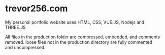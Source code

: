 # trevor256.com
My personal portfolio website uses HTML, CSS, VUE.JS, Nodejs and THREE.JS


All files in the production folder are compressed, embedded, and comments removed.
loose files not in the production directory are fully commented and uncompressed.
